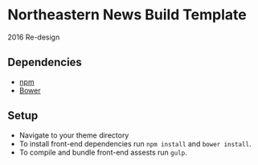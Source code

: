 # Northeastern News Build Template

2016 Re-design

## Dependencies

- [npm](https://www.npmjs.com/)
- [Bower](https://bower.io/)

## Setup

- Navigate to your theme directory
- To install front-end dependencies run `npm install` and `bower install`.
- To compile and bundle front-end assests run `gulp`.
